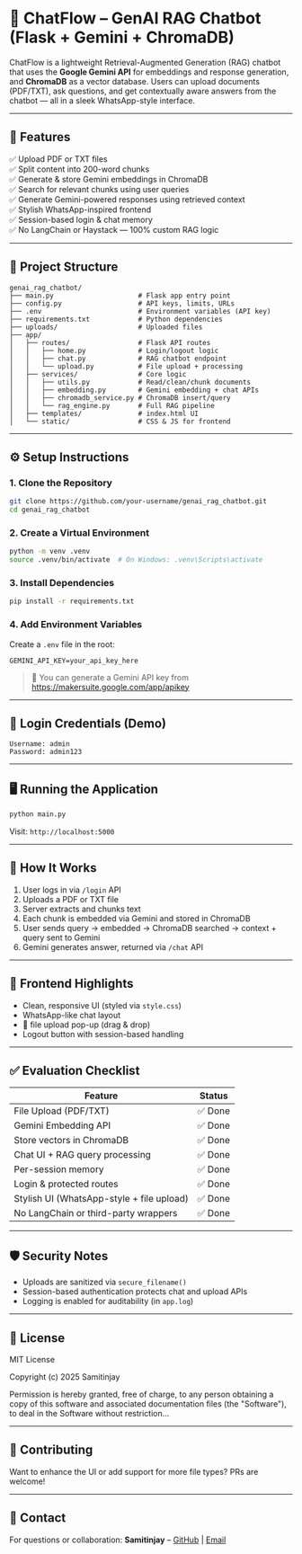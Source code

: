 
# 🔴 ChatFlow – GenAI RAG Chatbot (Flask + Gemini + ChromaDB)

ChatFlow is a lightweight Retrieval-Augmented Generation (RAG) chatbot that uses the **Google Gemini API** for embeddings and response generation, and **ChromaDB** as a vector database. Users can upload documents (PDF/TXT), ask questions, and get contextually aware answers from the chatbot — all in a sleek WhatsApp-style interface.

---

## 🚀 Features

✅ Upload PDF or TXT files  
✅ Split content into 200-word chunks  
✅ Generate & store Gemini embeddings in ChromaDB  
✅ Search for relevant chunks using user queries  
✅ Generate Gemini-powered responses using retrieved context  
✅ Stylish WhatsApp-inspired frontend  
✅ Session-based login & chat memory  
✅ No LangChain or Haystack — 100% custom RAG logic

---

## 🧱 Project Structure

```
genai_rag_chatbot/
├── main.py                     # Flask app entry point
├── config.py                   # API keys, limits, URLs
├── .env                        # Environment variables (API key)
├── requirements.txt            # Python dependencies
├── uploads/                    # Uploaded files
├── app/
│   ├── routes/                 # Flask API routes
│   │   ├── home.py             # Login/logout logic
│   │   ├── chat.py             # RAG chatbot endpoint
│   │   └── upload.py           # File upload + processing
│   ├── services/               # Core logic
│   │   ├── utils.py            # Read/clean/chunk documents
│   │   ├── embedding.py        # Gemini embedding + chat APIs
│   │   ├── chromadb_service.py # ChromaDB insert/query
│   │   └── rag_engine.py       # Full RAG pipeline
│   ├── templates/              # index.html UI
│   └── static/                 # CSS & JS for frontend
```

---

## ⚙️ Setup Instructions

### 1. Clone the Repository

```bash
git clone https://github.com/your-username/genai_rag_chatbot.git
cd genai_rag_chatbot
```

### 2. Create a Virtual Environment

```bash
python -m venv .venv
source .venv/bin/activate  # On Windows: .venv\Scripts\activate
```

### 3. Install Dependencies

```bash
pip install -r requirements.txt
```

### 4. Add Environment Variables

Create a `.env` file in the root:

```env
GEMINI_API_KEY=your_api_key_here
```

> 🔑 You can generate a Gemini API key from https://makersuite.google.com/app/apikey

---

## 🔑 Login Credentials (Demo)

```
Username: admin
Password: admin123
```

---

## 🖥️ Running the Application

```bash
python main.py
```

Visit: `http://localhost:5000`

---

## 🧪 How It Works

1. User logs in via `/login` API
2. Uploads a PDF or TXT file
3. Server extracts and chunks text
4. Each chunk is embedded via Gemini and stored in ChromaDB
5. User sends query → embedded → ChromaDB searched → context + query sent to Gemini
6. Gemini generates answer, returned via `/chat` API

---

## 🎨 Frontend Highlights

- Clean, responsive UI (styled via `style.css`)
- WhatsApp-like chat layout
- 📎 file upload pop-up (drag & drop)
- Logout button with session-based handling

---

## ✅ Evaluation Checklist

| Feature                                       | Status  |
|----------------------------------------------|---------|
| File Upload (PDF/TXT)                        | ✅ Done |
| Gemini Embedding API                         | ✅ Done |
| Store vectors in ChromaDB                    | ✅ Done |
| Chat UI + RAG query processing               | ✅ Done |
| Per-session memory                           | ✅ Done |
| Login & protected routes                     | ✅ Done |
| Stylish UI (WhatsApp-style + file upload)    | ✅ Done |
| No LangChain or third-party wrappers         | ✅ Done |

---

## 🛡️ Security Notes

- Uploads are sanitized via `secure_filename()`
- Session-based authentication protects chat and upload APIs
- Logging is enabled for auditability (in `app.log`)

---

## 📄 License

MIT License

Copyright (c) 2025 Samitinjay

Permission is hereby granted, free of charge, to any person obtaining a copy
of this software and associated documentation files (the "Software"), to deal
in the Software without restriction...

---

## 🤝 Contributing

Want to enhance the UI or add support for more file types? PRs are welcome!

---

## 💬 Contact

For questions or collaboration:
**Samitinjay** – [GitHub](https://github.com/your-username) | [Email](mailto:samitinjay@example.com)
